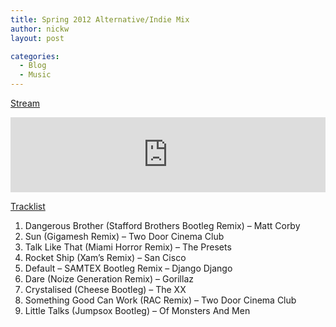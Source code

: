 ```yaml
---
title: Spring 2012 Alternative/Indie Mix
author: nickw
layout: post

categories:
  - Blog
  - Music
---
```


<span style="text-decoration: underline;">Stream</span>

<iframe width="100%" height="120" src="https://www.mixcloud.com/widget/iframe/?hide_cover=1&feed=%2Fnicholas-whyte%2Fnovember-2012-indie-alt-mix-2012-11-24%2F" frameborder="0" ></iframe>

<span style="text-decoration: underline;">Tracklist</span>

  1. Dangerous Brother (Stafford Brothers Bootleg Remix) &#8211; Matt Corby
  2. Sun (Gigamesh Remix) &#8211; Two Door Cinema Club
  3. Talk Like That (Miami Horror Remix) &#8211; The Presets
  4. Rocket Ship (Xam&#8217;s Remix) &#8211; San Cisco
  5. Default &#8211; SAMTEX Bootleg Remix &#8211; Django Django
  6. Dare (Noize Generation Remix) &#8211; Gorillaz
  7. Crystalised (Cheese Bootleg) &#8211; The XX
  8. Something Good Can Work (RAC Remix) &#8211; Two Door Cinema Club
  9. Little Talks (Jumpsox Bootleg) &#8211; Of Monsters And Men

